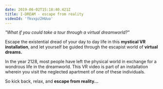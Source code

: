 ```yaml
---
date: 2019-06-02T15:18:40.421Z
title: I-DREAM - escape from reality
videoId: 'fkvxpz2HUuo'
---
```

_"What if you could take a tour through a virtual dreamworld?"_

Escape the existential dread of your day to day life in this **mystical VR installation**, and let yourself be guided through the escapist world of **virtual dreams.**

In the year 2128, most people have left the physical world in exchange for a wondrous life in the dreamworld. This VR video is part of an installation wherein you visit the neglected apartment of one of these individuals.

So kick back, relax, and **escape from reality...**
